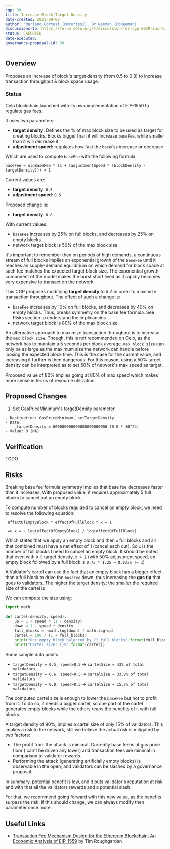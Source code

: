 ```yaml
---
cgp: 39
title: Increase Block Target Density
date-created: 2021-09-06
author: 'Mariano Cortesi (@mcortesi), Or Neeman (@oneeman)'
discussions-to: https://forum.celo.org/t/discussion-for-cgp-0039-incre/1333
status: EXECUTED
date-executed:
governance-proposal-id: 39
---
```


## Overview

Proposes an increase of block's target density (from 0.5 to 0.8) to increase transaction throughput & block space usage.

### Status

Celo blockchain launched with its own implementation of EIP-1559 to regulate gas fees.

It uses two parameters:

- **target density:** Defines the % of max block size to be used as target for creating blocks. Blocks bigger than it will increase `baseFee`, while smaller than it will decrease it.
- **adjustment speed:** regulates how fast the `baseFee` increase or decrease

Which are used to compute `baseFee` with the following formula:

```
baseFee = oldBaseFee * (1 + (adjustmentSpeed * (blockDensity - targetDensity))) + 1
```

Current values are:

- **target density**: `0.5`
- **adjustment speed**: `0.5`

Proposed change is:

- **target density**: `0.8`

With current values:

- `baseFee` increases by 25% on full blocks, and decreases by 25% on empty blocks.
- network target block is 50% of the max block size.

It's important to remember than on periods of high demands, a continuous stream of full blocks implies an exponential growth of the `baseFee` until it reaches an supply-demand equilibrium on which demand for block space at such fee matches the expected target block size. The exponential growth component of the model makes the burst short lived as it rapidly becomes very expensive to transact on the network.

This CGP proposes modifying **target density** to `0.8` in order to maximize transaction throughput. The effect of such a change is:

- `baseFee` increases by 10% on full blocks, and decreases by 40% on empty blocks. Thus, breaks symmetry on the base fee formula. See Risks section to understand the implicancies
- network target block is 80% of the max block size.

An alternative approach to maximize transaction throughput is to increase the `max block size`. Though, this is not recommended on Celo, as the network has to maintain a 5 seconds per block average. `max block size` can only be as large as the maximum size the network can handle before loosing the expected block time. This is the case for the current value, and increasing it further is then dangerous. For this reason, using a 50% target density can be interpreted as to set 50% of network's max speed as target.

Proposed value of 80% implies going at 80% of max speed which makes more sense in terms of resource utilization.

## Proposed Changes

1. Set GasPriceMinimum's targetDensity parameter

```
- Destination: GasPriceMinimum, setTargetDensity
- Data:
    _targetDensity = 800000000000000000000000 (0.8 * 10^24)
- Value: 0 (NA)
```

## Verification

TODO

## Risks

Breaking base fee formula symmetry implies that base fee decreases faster than it increases. With proposed value, it requires approximately 5 full blocks to cancel out an empty block.

To compute number of blocks requided to cancel an empty block, we need to resolve the following equation:
```
 effectOfEmptyBlock * effectOfFullBlock ^ x = 1
 
 => x = - log(effectOfEmptyBlock) / log(effectOfFullBlock)
```
Which states that we apply an empty block and then `x` full blocks and all that combined must have a net effect of 1 (cancel each out). So `x` is the number of full blocks I need to cancel an empty block. It should be noted that even with `0.5` target density, `x > 1` (with 50% adjustment speed, an empty block followed by a full block is `0.75 * 1.25 = 0,9375 != 1`)

A Valdator's cartel can use the fact that an empty block has a bigger effect than a full block to drive the `baseFee` down, thus increasing the **gas tip** that goes to validators. The higher the target density; the smaller the required size of the cartel is

We can compute the size using:
```python
import math

def cartel(density, speed):
    up = 1 + speed * (1 - density)
    down = 1 - speed * density
    full_blocks = -math.log(down) / math.log(up)
    cartel = 100 / (1 + full_blocks)
    print("One empty block balanced by {} full blocks".format(full_blocks))
    print("Cartel size: {}%".format(cartel))
``` 

Some sample data points

- `targetDensity = 0.5, speed=0.5` -> `cartelSize = 43% of total validators`
- `targetDensity = 0.6, speed=0.5` -> `cartelSize = 33.8% of total validators`
- `targetDensity = 0.8, speed=0.5` -> `cartelSize = 15.7% of total validators`

The computed cartel size is enough to lower the `baseFee` but not to profit from it. To do so, it needs a bigger cartel, so one part of the cartel generates empty blocks while the others reaps the benefits of it with full blocks.

A target density of 80%, implies a cartel size of only 15% of validators. This implies a risk to the network, still we believe the actual risk is mitigated by two factors:

- The profit from the attack is minimal. Currently base fee is at gas price floor ( can't be driven any lower) and transaction fees are minimal in comparison to validator rewards.
- Performing the attack (generating artificially empty blocks) is observable in the open; and validators can be slashed by a governance proposal.

In summary, potential benefit is low, and it puts validator's reputation at risk and with that all the validators rewards and a potential slash.

For that, we recommend going forward with this new value, as the benefits surpass the risk. If this should change, we can always modify then parameter once more.

## Useful Links

- [Transaction Fee Mechanism Design for the Ethereum Blockchain: An Economic Analysis of EIP-1559](https://timroughgarden.org/papers/eip1559.pdf) by Tim Roughgarden
